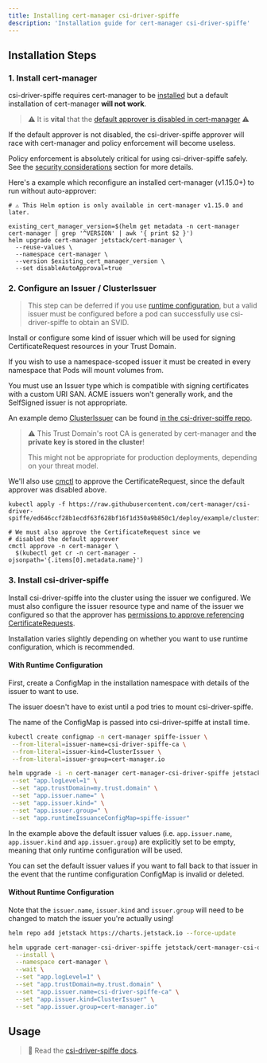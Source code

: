 ```yaml
---
title: Installing cert-manager csi-driver-spiffe
description: 'Installation guide for cert-manager csi-driver-spiffe'
---
```


## Installation Steps

### 1. Install cert-manager

csi-driver-spiffe requires cert-manager to be [installed](../../installation/README.md) but
a default installation of cert-manager **will not work**.

> ⚠️ It is **vital** that the [default approver is disabled in cert-manager](../../usage/certificaterequest.md#approver-controller) ⚠️

If the default approver is not disabled, the csi-driver-spiffe approver will
race with cert-manager and policy enforcement will become useless.

Policy enforcement is absolutely critical for using csi-driver-spiffe safely. See
the [security considerations](./README.md#security-considerations) section for more details.

Here's a example which reconfigure an installed cert-manager (v1.15.0+) to run without auto-approver:

```terminal
# ⚠️ This Helm option is only available in cert-manager v1.15.0 and later.

existing_cert_manager_version=$(helm get metadata -n cert-manager cert-manager | grep '^VERSION' | awk '{ print $2 }')
helm upgrade cert-manager jetstack/cert-manager \
  --reuse-values \
  --namespace cert-manager \
  --version $existing_cert_manager_version \
  --set disableAutoApproval=true
```

### 2. Configure an Issuer / ClusterIssuer

> This step can be deferred if you use [runtime configuration](./README.md#runtime-configuration),
> but a valid issuer must be configured before a pod can successfully use
> csi-driver-spiffe to obtain an SVID.

Install or configure some kind of issuer which will be used for signing
CertificateRequest resources in your Trust Domain.

If you wish to use a namespace-scoped issuer it must be created in every namespace
that Pods will mount volumes from.

You must use an Issuer type which is compatible with signing certificates with a custom
URI SAN. ACME issuers won't generally work, and the SelfSigned issuer is not appropriate.

An example demo [ClusterIssuer](../../concepts/issuer.md#namespaces) can
be found [in the csi-driver-spiffe repo](https://github.com/cert-manager/csi-driver-spiffe/blob/ed646ccf28b1ecdf63f628bf16f1d350a9b850c1/deploy/example/clusterissuer.yaml).

> ⚠️ This Trust Domain's root CA is generated by cert-manager and **the private key is stored in the cluster**!
>
> This might not be appropriate for production deployments, depending on your threat model.

We'll also use [cmctl](../../reference/cmctl.md) to approve the CertificateRequest,
since the default approver was disabled above.

```terminal
kubectl apply -f https://raw.githubusercontent.com/cert-manager/csi-driver-spiffe/ed646ccf28b1ecdf63f628bf16f1d350a9b850c1/deploy/example/clusterissuer.yaml

# We must also approve the CertificateRequest since we
# disabled the default approver
cmctl approve -n cert-manager \
  $(kubectl get cr -n cert-manager -ojsonpath='{.items[0].metadata.name}')
```

### 3. Install csi-driver-spiffe

Install csi-driver-spiffe into the cluster using the issuer we configured. We
must also configure the issuer resource type and name of the issuer we
configured so that the approver has [permissions to approve referencing CertificateRequests](../../usage/certificaterequest.md#rbac-syntax).

Installation varies slightly depending on whether you want to use runtime configuration, which is recommended.

#### With Runtime Configuration

First, create a ConfigMap in the installation namespace with details of the issuer to want to use.

The issuer doesn't have to exist until a pod tries to mount csi-driver-spiffe.

The name of the ConfigMap is passed into csi-driver-spiffe at install time.

```bash
kubectl create configmap -n cert-manager spiffe-issuer \
 --from-literal=issuer-name=csi-driver-spiffe-ca \
 --from-literal=issuer-kind=ClusterIssuer \
 --from-literal=issuer-group=cert-manager.io
```

```bash
helm upgrade -i -n cert-manager cert-manager-csi-driver-spiffe jetstack/cert-manager-csi-driver-spiffe --wait \
 --set "app.logLevel=1" \
 --set "app.trustDomain=my.trust.domain" \
 --set "app.issuer.name=" \
 --set "app.issuer.kind=" \
 --set "app.issuer.group=" \
 --set "app.runtimeIssuanceConfigMap=spiffe-issuer"
```

In the example above the default issuer values (i.e. `app.issuer.name`, `app.issuer.kind` and `app.issuer.group`)
are explicitly set to be empty, meaning that only runtime configuration will be used.

You can set the default issuer values if you want to fall back to that issuer in the event that the runtime
configuration ConfigMap is invalid or deleted.

#### Without Runtime Configuration

Note that the `issuer.name`, `issuer.kind` and `issuer.group` will need to be changed to match
the issuer you're actually using!

```bash
helm repo add jetstack https://charts.jetstack.io --force-update

helm upgrade cert-manager-csi-driver-spiffe jetstack/cert-manager-csi-driver-spiffe \
  --install \
  --namespace cert-manager \
  --wait \
  --set "app.logLevel=1" \
  --set "app.trustDomain=my.trust.domain" \
  --set "app.issuer.name=csi-driver-spiffe-ca" \
  --set "app.issuer.kind=ClusterIssuer" \
  --set "app.issuer.group=cert-manager.io"
```

## Usage

> 📖 Read the [csi-driver-spiffe docs](./README.md).
